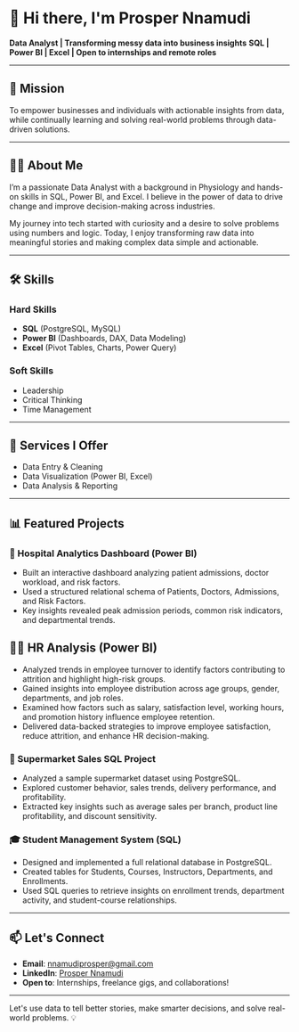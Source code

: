 # 👋 Hi there, I'm Prosper Nnamudi

**Data Analyst | Transforming messy data into business insights**
**SQL | Power BI | Excel | Open to internships and remote roles**

---

## 🎯 Mission

To empower businesses and individuals with actionable insights from data, while continually learning and solving real-world problems through data-driven solutions.

---

## 👨‍💻 About Me

I’m a passionate Data Analyst with a background in Physiology and hands-on skills in SQL, Power BI, and Excel. I believe in the power of data to drive change and improve decision-making across industries.

My journey into tech started with curiosity and a desire to solve problems using numbers and logic. Today, I enjoy transforming raw data into meaningful stories and making complex data simple and actionable.

---

## 🛠️ Skills

### Hard Skills

* **SQL** (PostgreSQL, MySQL)
* **Power BI** (Dashboards, DAX, Data Modeling)
* **Excel** (Pivot Tables, Charts, Power Query)

### Soft Skills

* Leadership
* Critical Thinking
* Time Management

---

## 💼 Services I Offer

* Data Entry & Cleaning
* Data Visualization (Power BI, Excel)
* Data Analysis & Reporting

---

## 📊 Featured Projects

### 🏥 Hospital Analytics Dashboard (Power BI)

* Built an interactive dashboard analyzing patient admissions, doctor workload, and risk factors.
* Used a structured relational schema of Patients, Doctors, Admissions, and Risk Factors.
* Key insights revealed peak admission periods, common risk indicators, and departmental trends.

## 🧑‍💼 HR Analysis (Power BI)
* Analyzed trends in employee turnover to identify factors contributing to attrition and highlight high-risk groups.
* Gained insights into employee distribution across age groups, gender, departments, and job roles.
* Examined how factors such as salary, satisfaction level, working hours, and promotion history influence employee retention.
* Delivered data-backed strategies to improve employee satisfaction, reduce attrition, and enhance HR decision-making.



### 🛒 Supermarket Sales SQL Project

* Analyzed a sample supermarket dataset using PostgreSQL.
* Explored customer behavior, sales trends, delivery performance, and profitability.
* Extracted key insights such as average sales per branch, product line profitability, and discount sensitivity.

### 🎓 Student Management System (SQL)

* Designed and implemented a full relational database in PostgreSQL.
* Created tables for Students, Courses, Instructors, Departments, and Enrollments.
* Used SQL queries to retrieve insights on enrollment trends, department activity, and student-course relationships.

---

## 📫 Let's Connect

* **Email**: [nnamudiprosper@gmail.com](mailto:nnamudiprosper@gmail.com)
* **LinkedIn**: [Prosper Nnamudi](https://www.linkedin.com/in/prosper-nnamudi)
* **Open to**: Internships, freelance gigs, and collaborations!

---

Let's use data to tell better stories, make smarter decisions, and solve real-world problems. 💡
